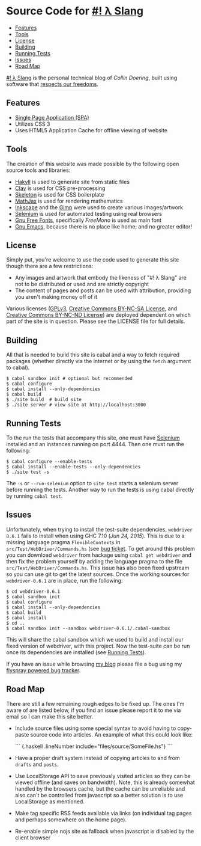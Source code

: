 # Source Code for **[#! λ Slang](http://blog.rekahsoft.ca)**

* [Features](#features)
* [Tools](#tools)
* [License](#license)
* [Building](#building)
* [Running Tests](#running-tests)
* [Issues](#issues)
* [Road Map](#road-map)

[#! λ Slang](http://blog.rekahsoft.ca) is the personal technical blog of *Collin Doering*,
built using software that [respects our freedoms](https://www.gnu.org/philosophy/free-sw.html).

## Features <a name="features"></a>

* [Single Page Application (SPA)](http://en.wikipedia.org/wiki/Single-page_application)
* Utilizes CSS 3
* Uses HTML5 Application Cache for offline viewing of website

## Tools <a name="tools"></a>

The creation of this website was made possible by the following open source tools and libraries:

* [Hakyll][] is used to generate site from static files
* [Clay][] is used for CSS pre-processing
* [Skeleton][] is used for CSS boilerplate
* [MathJax][] is used for rendering mathematics
* [Inkscape][] and the [Gimp][] were used to create various images/artwork
* [Selenium][] is used for automated testing using real browsers
* [Gnu Free Fonts][], specifically *FreeMono* is used as main font
* [Gnu Emacs][], because there is no place like home; and no greater editor!

## License <a name="license"></a>

Simply put, you're welcome to use the code used to generate this site though there are a few restrictions:

* Any images and artwork that embody the likeness of "#! λ Slang" are not to be distributed or
  used and are strictly copyright
* The content of pages and posts can be used with attribution, providing you aren't making money off of it

Various licenses ([GPLv3][], [Creative Commons BY-NC-SA License][], and
[Creative Commons BY-NC-ND License][]) are deployed dependent on which part of the site is in
question. Please see the LICENSE file for full details.

## Building <a name="building"></a>

All that is needed to build this site is cabal and a way to fetch required packages (whether
directly via the internet or by using the ```fetch``` argument to cabal).

    $ cabal sandbox init # optional but recommended
    $ cabal configure
    $ cabal install --only-dependencies
    $ cabal build
    $ ./site build  # build site
    $ ./site server # view site at http://localhost:3000

## Running Tests <a name="running-tests"></a>

To the run the tests that accompany this site, one must have [Selenium][] installed and an
instances running on port 4444. Then one must run the following:` 

    $ cabal configure --enable-tests
    $ cabal install --enable-tests --only-dependencies
    $ ./site test -s

The `-s` or `--run-selenium` option to `site test` starts a selenium server before running the
tests. Another way to run the tests is using cabal directly by running `cabal test`.

## Issues <a name="issues"></a>

Unfortunately, when trying to install the test-suite dependencies, `webdriver 0.6.1` fails to
install when using GHC 7.10 (*Jun 24, 2015*). This is due to a missing language pragma
`FlexibleContexts` in `src/Test/WebDriver/Commands.hs` (see
[bug ticket](https://github.com/kallisti-dev/hs-webdriver/issues/71). To get around this
problem you can download `webdriver` from hackage using `cabal get webdriver` and then fix the
problem yourself by adding the language pragma to the file `src/Test/WebDriver/Commands.hs`.
This issue has also been fixed upstream so you can use git to get the latest sources. Once the
working sources for `webdriver-0.6.1` are in place, run the following:

    $ cd webdriver-0.6.1
    $ cabal sandbox init
    $ cabal configure
    $ cabal install --only-dependencies
    $ cabal build
    $ cabal install
    $ cd ..
    $ cabal sandbox init --sandbox webdriver-0.6.1/.cabal-sandbox

This will share the cabal sandbox which we used to build and install our fixed version of
webdriver, with this project. Now the test-suite can be run once its dependencies are installed
(see [Running Tests](#running-tests)).

If you have an issue while browsing [my blog](http://blog.rekahsoft.ca) please file a bug using
my [flyspray powered bug tracker](https://bugs.rekahsoft.ca/index.php?project=9).

## Road Map <a name="road-map"></a>

There are still a few remaining rough edges to be fixed up. The ones I'm aware of are listed
below, if you find an issue please report it to me via email so I can make this site better.

* Include source files using some special syntax to avoid having to copy-paste source code into
articles. An example of what this could look like:

    \`\`\` {.haskell .lineNumber include="files/source/SomeFile.hs"}
    \`\`\`

* Have a proper draft system instead of copying articles to and from `drafts` and `posts`.
* Use LocalStorage API to save previously visited articles so they can be viewed offline (and
  saves on bandwidth). Note, this is already somewhat handled by the browsers cache, but the
  cache can be unreliable and also can't be controlled from javascript so a better solution is
  to use LocalStorage as mentioned.
* Make tag specific RSS feeds available via links (on individual tag pages and perhaps somewhere on the home page).
* Re-enable simple nojs site as fallback when javascript is disabled by the client browser

[Hakyll]: http://jaspervdj.be/hakyll/
[Clay]: http://fvisser.nl/clay/
[Skeleton]: http://www.getskeleton.com/
[JQuery]: http://jquery.com
[JQuery-address]: https://github.com/asual/jquery-address
[MathJax]: http://www.mathjax.org/
[Selenium]: http://docs.seleniumhq.org/
[Inkscape]: http://inkscape.org/
[Gimp]: http://www.gimp.org/
[Gnu Emacs]: http://www.gnu.org/software/emacs/
[Gnu Free Fonts]: http://www.gnu.org/software/freefont/

[GPLv3]: https://www.gnu.org/licenses/gpl.html
[Creative Commons BY-NC-SA License]: http://creativecommons.org/licenses/by-nc-sa/4.0/
[Creative Commons BY-NC-ND License]: http://creativecommons.org/licenses/by-nc-nd/4.0/
